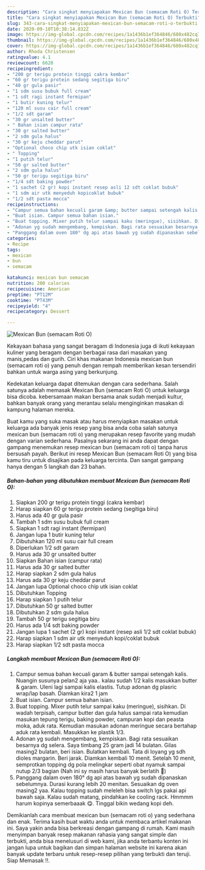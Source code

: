 ```yaml
---
description: "Cara singkat menyiapakan Mexican Bun (semacam Roti O) Terbukti"
title: "Cara singkat menyiapakan Mexican Bun (semacam Roti O) Terbukti"
slug: 343-cara-singkat-menyiapakan-mexican-bun-semacam-roti-o-terbukti
date: 2020-09-10T10:38:14.832Z
image: https://img-global.cpcdn.com/recipes/1a1436b1ef364846/680x482cq70/mexican-bun-semacam-roti-o-foto-resep-utama.jpg
thumbnail: https://img-global.cpcdn.com/recipes/1a1436b1ef364846/680x482cq70/mexican-bun-semacam-roti-o-foto-resep-utama.jpg
cover: https://img-global.cpcdn.com/recipes/1a1436b1ef364846/680x482cq70/mexican-bun-semacam-roti-o-foto-resep-utama.jpg
author: Rhoda Christensen
ratingvalue: 4.1
reviewcount: 6620
recipeingredient:
- "200 gr terigu protein tinggi cakra kembar"
- "60 gr terigu protein sedang segitiga biru"
- "40 gr gula pasir"
- "1 sdm susu bubuk full cream"
- "1 sdt ragi instant fermipan"
- "1 butir kuning telur"
- "120 ml susu cair full cream"
- "1/2 sdt garam"
- "30 gr unsalted butter"
- " Bahan isian campur rata"
- "30 gr salted butter"
- "2 sdm gula halus"
- "30 gr keju cheddar parut"
- "Optional choco chip utk isian coklat"
- " Topping"
- "1 putih telur"
- "50 gr salted butter"
- "2 sdm gula halus"
- "50 gr terigu segitiga biru"
- "1/4 sdt baking powder"
- "1 sachet (2 gr) kopi instant resep asli 12 sdt coklat bubuk"
- "1 sdm air utk menyeduh kopicoklat bubuk"
- "1/2 sdt pasta mocca"
recipeinstructions:
- "Campur semua bahan kecuali garam &amp; butter sampai setengah kalis. Nuangin susunya pelan2 aja yaa.. kalau sudah 1/2 kalis masukkan butter &amp; garam. Uleni lagi sampai kalis elastis. Tutup adonan dg plasric wrap/lap basah. Diamkan kira2 1 jam"
- "Buat isian. Campur semua bahan isian."
- "Buat topping. Mixer putih telur sampai kaku (meringue), sisihkan. Di wadah terpisah, campur butter dan gula halus sampai rata kemudian masukan tepung terigu, baking powder, campuran kopi dan peasta moka, aduk rata. Kemudian masukan adonan meringue secara bertahap aduk rata kembali. Masukkan ke plastik 1/3."
- "Adonan yg sudah mengembang, kempiskan. Bagi rata sesuaikan besarnya dg selera. Saya timbang 25 gram jadi 14 bulatan. Gilas masing2 bulatan, beri isian. Bulatkan kembali. Tata di loyang yg sdh dioles margarin. Beri jarak. Diamkan kembali 10 menit. Setelah 10 menit, semprotkan topping dg pola melingkar seperti obat nyamuk sampai nutup 2/3 bagian (Nah ini sy masih harus banyak berlatih 🤭)"
- "Panggang dalam oven 180° dg api atas bawah yg sudah dipanaskan sebelumnya. Durasi kurang lebih 20 menitan. Sesuaikan dg oven masing2 yaa. Kalau topping sudah meleleh bisa switch lgs pakai api bawah saja. Kalau sudah matang, pindahkan ke cooling rack. Hmmmm harum kopinya semerbaaak 😋. Tinggal bikin wedang kopi deh."
categories:
- Recipe
tags:
- mexican
- bun
- semacam

katakunci: mexican bun semacam 
nutrition: 200 calories
recipecuisine: American
preptime: "PT12M"
cooktime: "PT43M"
recipeyield: "4"
recipecategory: Dessert

---
```



![Mexican Bun (semacam Roti O)](https://img-global.cpcdn.com/recipes/1a1436b1ef364846/680x482cq70/mexican-bun-semacam-roti-o-foto-resep-utama.jpg)

Kekayaan bahasa yang sangat beragam di Indonesia juga di ikuti kekayaan kuliner yang beragam dengan berbagai rasa dari masakan yang manis,pedas dan gurih. Ciri khas makanan Indonesia mexican bun (semacam roti o) yang penuh dengan rempah memberikan kesan tersendiri bahkan untuk warga asing yang berkunjung.


Kedekatan keluarga dapat ditemukan dengan cara sederhana. Salah satunya adalah memasak Mexican Bun (semacam Roti O) untuk keluarga bisa dicoba. kebersamaan makan bersama anak sudah menjadi kultur, bahkan banyak orang yang merantau selalu menginginkan masakan di kampung halaman mereka.



Buat kamu yang suka masak atau harus menyiapkan masakan untuk keluarga ada banyak jenis resep yang bisa anda coba salah satunya mexican bun (semacam roti o) yang merupakan resep favorite yang mudah dengan varian sederhana. Pasalnya sekarang ini anda dapat dengan gampang menemukan resep mexican bun (semacam roti o) tanpa harus bersusah payah.
Berikut ini resep Mexican Bun (semacam Roti O) yang bisa kamu tiru untuk disajikan pada keluarga tercinta. Dan sangat gampang hanya dengan 5 langkah dan 23 bahan.


<!--inarticleads1-->

##### Bahan-bahan yang dibutuhkan membuat Mexican Bun (semacam Roti O):

1. Siapkan 200 gr terigu protein tinggi (cakra kembar)
1. Harap siapkan 60 gr terigu protein sedang (segitiga biru)
1. Harus ada 40 gr gula pasir
1. Tambah 1 sdm susu bubuk full cream
1. Siapkan 1 sdt ragi instant (fermipan)
1. Jangan lupa 1 butir kuning telur
1. Dibutuhkan 120 ml susu cair full cream
1. Diperlukan 1/2 sdt garam
1. Harus ada 30 gr unsalted butter
1. Siapkan  Bahan isian (campur rata)
1. Harus ada 30 gr salted butter
1. Harap siapkan 2 sdm gula halus
1. Harus ada 30 gr keju cheddar parut
1. Jangan lupa Optional choco chip utk isian coklat
1. Dibutuhkan  Topping
1. Harap siapkan 1 putih telur
1. Dibutuhkan 50 gr salted butter
1. Dibutuhkan 2 sdm gula halus
1. Tambah 50 gr terigu segitiga biru
1. Harus ada 1/4 sdt baking powder
1. Jangan lupa 1 sachet (2 gr) kopi instant (resep asli 1/2 sdt coklat bubuk)
1. Harap siapkan 1 sdm air utk menyeduh kopi/coklat bubuk
1. Harap siapkan 1/2 sdt pasta mocca




<!--inarticleads2-->

##### Langkah membuat  Mexican Bun (semacam Roti O):

1. Campur semua bahan kecuali garam &amp; butter sampai setengah kalis. Nuangin susunya pelan2 aja yaa.. kalau sudah 1/2 kalis masukkan butter &amp; garam. Uleni lagi sampai kalis elastis. Tutup adonan dg plasric wrap/lap basah. Diamkan kira2 1 jam
1. Buat isian. Campur semua bahan isian.
1. Buat topping. Mixer putih telur sampai kaku (meringue), sisihkan. Di wadah terpisah, campur butter dan gula halus sampai rata kemudian masukan tepung terigu, baking powder, campuran kopi dan peasta moka, aduk rata. Kemudian masukan adonan meringue secara bertahap aduk rata kembali. Masukkan ke plastik 1/3.
1. Adonan yg sudah mengembang, kempiskan. Bagi rata sesuaikan besarnya dg selera. Saya timbang 25 gram jadi 14 bulatan. Gilas masing2 bulatan, beri isian. Bulatkan kembali. Tata di loyang yg sdh dioles margarin. Beri jarak. Diamkan kembali 10 menit. Setelah 10 menit, semprotkan topping dg pola melingkar seperti obat nyamuk sampai nutup 2/3 bagian (Nah ini sy masih harus banyak berlatih 🤭)
1. Panggang dalam oven 180° dg api atas bawah yg sudah dipanaskan sebelumnya. Durasi kurang lebih 20 menitan. Sesuaikan dg oven masing2 yaa. Kalau topping sudah meleleh bisa switch lgs pakai api bawah saja. Kalau sudah matang, pindahkan ke cooling rack. Hmmmm harum kopinya semerbaaak 😋. Tinggal bikin wedang kopi deh.




Demikianlah cara membuat mexican bun (semacam roti o) yang sederhana dan enak. Terima kasih buat waktu anda untuk membaca artikel makanan ini. Saya yakin anda bisa berkreasi dengan gampang di rumah. Kami masih menyimpan banyak resep makanan rahasia yang sangat simple dan terbukti, anda bisa menelusuri di web kami, jika anda terbantu konten ini jangan lupa untuk bagikan dan simpan halaman website ini karena akan banyak update terbaru untuk resep-resep pilihan yang terbukti dan teruji. Siap Memasak !!. 
